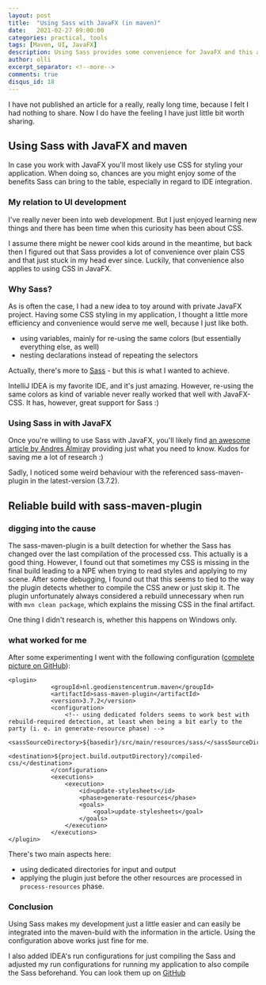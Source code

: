 ```yaml
---
layout: post
title:  "Using Sass with JavaFX (in maven)"
date:   2021-02-27 09:00:00
categories: practical, tools
tags: [Maven, UI, JavaFX]
description: Using Sass provides some convenience for JavaFX and this article will get you started.
author: olli
excerpt_separator: <!--more-->
comments: true
disqus_id: 18
---
```


I have not published an article for a really, really long time, because I felt I had nothing to share. Now I do have the feeling I have just little bit worth sharing. 

## Using Sass with JavaFX and maven

In case you work with JavaFX you'll most likely use CSS for styling your application. When doing so, chances are you might enjoy some of the benefits Sass can bring to the table, especially in regard to IDE integration.

<!--more-->

### My relation to UI development

I've really never been into web development. But I just enjoyed learning new things and there has been time when this curiosity has been about CSS. 

I assume there might be newer cool kids around in the meantime, but back then I figured out that Sass provides a lot of convenience over plain CSS and that just stuck in my head ever since. Luckily, that convenience also applies to using CSS in JavaFX.     

### Why Sass?

As is often the case, I had a new idea to toy around with private JavaFX project. Having some CSS styling in my application, I thought a little more efficiency and convenience would serve me well, because I just like both.

* using variables, mainly for re-using the same colors (but essentially everything else, as well)
* nesting declarations instead of repeating the selectors 

Actually, there's more to [Sass](https://sass-lang.com/guide) - but this is what I wanted to achieve. 

IntelliJ IDEA is my favorite IDE, and it's just amazing. However, re-using the same colors as kind of variable never really worked that well with JavaFX-CSS. It has, however, great support for Sass :)

### Using Sass in with JavaFX

Once you're willing to use Sass with JavaFX, you'll likely find [an awesome article by Andres Almiray](https://andresalmiray.com/sassy-javafx/) providing just what you need to know. Kudos for saving me a lot of research :)

Sadly, I noticed some weird behaviour with the referenced sass-maven-plugin in the latest-version (3.7.2).  

## Reliable build with sass-maven-plugin

### digging into the cause

The sass-maven-plugin is a built detection for whether the Sass has changed over the last compilation of the processed css. This actually is a good thing. However, I found out that sometimes my CSS is missing in the final build leading to a NPE when trying to read styles and applying to my scene. After some debugging, I found out that this seems to tied to the way the plugin detects whether to compile the CSS anew or just skip it. The plugin unfortunately always considered a rebuild unnecessary when run with `mvn clean package`, which explains the missing CSS in the final artifact.

One thing I didn't research is, whether this happens on Windows only.

### what worked for me

After some experimenting I went with the following configuration ([complete picture on GitHub](https://github.com/omilke/bankingFX/blob/master/pom.xml)):

    <plugin>
                <groupId>nl.geodienstencentrum.maven</groupId>
                <artifactId>sass-maven-plugin</artifactId>
                <version>3.7.2</version>
                <configuration>
                    <!-- using dedicated folders seems to work best with rebuild-required detection, at least when being a bit early to the party (i. e. in generate-resource phase) -->
                    <sassSourceDirectory>${basedir}/src/main/resources/sass/</sassSourceDirectory>
                    <destination>${project.build.outputDirectory}/compiled-css/</destination>
                </configuration>
                <executions>
                    <execution>
                        <id>update-stylesheets</id>
                        <phase>generate-resources</phase>
                        <goals>
                            <goal>update-stylesheets</goal>
                        </goals>
                    </execution>
                </executions>
    </plugin>

There's two main aspects here:

* using dedicated directories for input and output
* applying the plugin just before the other resources are processed in `process-resources` phase.

### Conclusion

Using Sass makes my development just a little easier and can easily be integrated into the maven-build with the information in the article. Using the configuration above works just fine for me. 

I also added IDEA's run configurations for just compiling the Sass and adjusted my run configurations for running my application to also compile the Sass beforehand. You can look them up on [GitHub](https://github.com/omilke/bankingFX/tree/master/.idea/runConfigurations)
